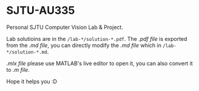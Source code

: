 # SJTU-AU335

Personal SJTU Computer Vision Lab &amp; Project.

Lab solutioins are in the `/lab-*/solution-*.pdf`. The _.pdf file_ is exported from the _.md file_, you can directly modify the _.md file_ which in `/lab-*/solution-*.md`.

_.mlx file_ please use MATLAB's live editor to open it, you can also convert it to _.m file_.

Hope it helps you :D
